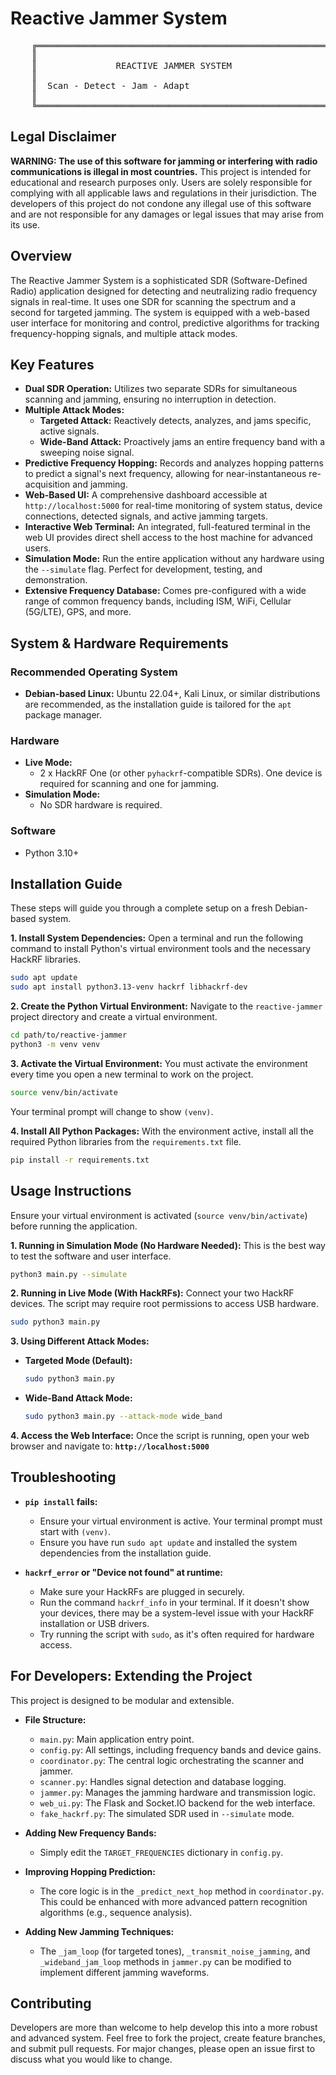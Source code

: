 # Reactive Jammer System

<pre>
    ╔═══════════════════════════════════════════════════════════╗
    ║                                                           ║
    ║               REACTIVE JAMMER SYSTEM                      ║
    ║                                                           ║
    ║  Scan - Detect - Jam - Adapt                              ║
    ║                                                           ║
    ╚═══════════════════════════════════════════════════════════╝
</pre>

## Legal Disclaimer

**WARNING: The use of this software for jamming or interfering with radio communications is illegal in most countries.** This project is intended for educational and research purposes only. Users are solely responsible for complying with all applicable laws and regulations in their jurisdiction. The developers of this project do not condone any illegal use of this software and are not responsible for any damages or legal issues that may arise from its use.

## Overview

The Reactive Jammer System is a sophisticated SDR (Software-Defined Radio) application designed for detecting and neutralizing radio frequency signals in real-time. It uses one SDR for scanning the spectrum and a second for targeted jamming. The system is equipped with a web-based user interface for monitoring and control, predictive algorithms for tracking frequency-hopping signals, and multiple attack modes.

## Key Features

- **Dual SDR Operation:** Utilizes two separate SDRs for simultaneous scanning and jamming, ensuring no interruption in detection.
- **Multiple Attack Modes:**
    - **Targeted Attack:** Reactively detects, analyzes, and jams specific, active signals.
    - **Wide-Band Attack:** Proactively jams an entire frequency band with a sweeping noise signal.
- **Predictive Frequency Hopping:** Records and analyzes hopping patterns to predict a signal's next frequency, allowing for near-instantaneous re-acquisition and jamming.
- **Web-Based UI:** A comprehensive dashboard accessible at `http://localhost:5000` for real-time monitoring of system status, device connections, detected signals, and active jamming targets.
- **Interactive Web Terminal:** An integrated, full-featured terminal in the web UI provides direct shell access to the host machine for advanced users.
- **Simulation Mode:** Run the entire application without any hardware using the `--simulate` flag. Perfect for development, testing, and demonstration.
- **Extensive Frequency Database:** Comes pre-configured with a wide range of common frequency bands, including ISM, WiFi, Cellular (5G/LTE), GPS, and more.

## System & Hardware Requirements

### Recommended Operating System
- **Debian-based Linux:** Ubuntu 22.04+, Kali Linux, or similar distributions are recommended, as the installation guide is tailored for the `apt` package manager.

### Hardware
- **Live Mode:**
    - 2 x HackRF One (or other `pyhackrf`-compatible SDRs). One device is required for scanning and one for jamming.
- **Simulation Mode:**
    - No SDR hardware is required.

### Software
- Python 3.10+

## Installation Guide

These steps will guide you through a complete setup on a fresh Debian-based system.

**1. Install System Dependencies:**
Open a terminal and run the following command to install Python's virtual environment tools and the necessary HackRF libraries.
```bash
sudo apt update
sudo apt install python3.13-venv hackrf libhackrf-dev
```

**2. Create the Python Virtual Environment:**
Navigate to the `reactive-jammer` project directory and create a virtual environment.
```bash
cd path/to/reactive-jammer
python3 -m venv venv
```

**3. Activate the Virtual Environment:**
You must activate the environment every time you open a new terminal to work on the project.
```bash
source venv/bin/activate
```
Your terminal prompt will change to show `(venv)`.

**4. Install All Python Packages:**
With the environment active, install all the required Python libraries from the `requirements.txt` file.
```bash
pip install -r requirements.txt
```

## Usage Instructions

Ensure your virtual environment is activated (`source venv/bin/activate`) before running the application.

**1. Running in Simulation Mode (No Hardware Needed):**
This is the best way to test the software and user interface.
```bash
python3 main.py --simulate
```

**2. Running in Live Mode (With HackRFs):**
Connect your two HackRF devices. The script may require root permissions to access USB hardware.
```bash
sudo python3 main.py
```

**3. Using Different Attack Modes:**
- **Targeted Mode (Default):**
  ```bash
  sudo python3 main.py
  ```
- **Wide-Band Attack Mode:**
  ```bash
  sudo python3 main.py --attack-mode wide_band
  ```

**4. Access the Web Interface:**
Once the script is running, open your web browser and navigate to:
**`http://localhost:5000`**

## Troubleshooting

- **`pip install` fails:**
  - Ensure your virtual environment is active. Your terminal prompt must start with `(venv)`.
  - Ensure you have run `sudo apt update` and installed the system dependencies from the installation guide.

- **`hackrf_error` or "Device not found" at runtime:**
  - Make sure your HackRFs are plugged in securely.
  - Run the command `hackrf_info` in your terminal. If it doesn't show your devices, there may be a system-level issue with your HackRF installation or USB drivers.
  - Try running the script with `sudo`, as it's often required for hardware access.

## For Developers: Extending the Project

This project is designed to be modular and extensible.

- **File Structure:**
    - `main.py`: Main application entry point.
    - `config.py`: All settings, including frequency bands and device gains.
    - `coordinator.py`: The central logic orchestrating the scanner and jammer.
    - `scanner.py`: Handles signal detection and database logging.
    - `jammer.py`: Manages the jamming hardware and transmission logic.
    - `web_ui.py`: The Flask and Socket.IO backend for the web interface.
    - `fake_hackrf.py`: The simulated SDR used in `--simulate` mode.

- **Adding New Frequency Bands:**
  - Simply edit the `TARGET_FREQUENCIES` dictionary in `config.py`.

- **Improving Hopping Prediction:**
  - The core logic is in the `_predict_next_hop` method in `coordinator.py`. This could be enhanced with more advanced pattern recognition algorithms (e.g., sequence analysis).

- **Adding New Jamming Techniques:**
  - The `_jam_loop` (for targeted tones), `_transmit_noise_jamming`, and `_wideband_jam_loop` methods in `jammer.py` can be modified to implement different jamming waveforms.

## Contributing

Developers are more than welcome to help develop this into a more robust and advanced system. Feel free to fork the project, create feature branches, and submit pull requests. For major changes, please open an issue first to discuss what you would like to change.
